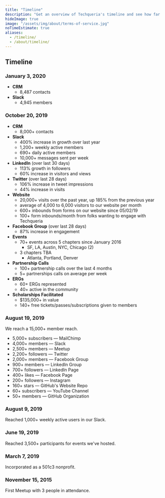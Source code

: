 ```yaml
---
title: "Timeline"
description: "Get an overview of Techqueria's timeline and see how far we've come since starting out in 2015."
hideImage: true
image: "/assets/img/about/terms-of-service.jpg"
noTimeEstimate: true
aliases:
  - /timeline/
  - /about/timeline/
---
```


## Timeline

### January 3, 2020

- **CRM**
  - 8,487 contacts
- **Slack**
  - 4,945 members

### October 20, 2019

- **CRM**
  - 8,000+ contacts
- **Slack**
  - 400% increase in growth over last year
  - 1,200+ weekly active members
  - 690+ daily active members
  - 10,000+ messages sent per week
- **LinkedIn** (over last 30 days)
  - 113% growth in followers
  - 60% increase in visitors and views
- **Twitter** (over last 28 days)
  - 106% increase in tweet impressions
  - 44% increase in visits
- **Website**
  - 20,000+ visits over the past year, up 185% from the previous year
  - average of 4,000 to 6,000 visitors to our website per month
  - 600+ inbounds from forms on our website since 05/02/19
  - 100+ form inbounds/month from folks wanting to engage with Techqueria
- **Facebook Group** (over last 28 days)
  - 87% increase in engagement
- **Events**
  - 70+ events across 5 chapters since January 2016
    - SF, LA, Austin, NYC, Chicago (2)
  - 3 chapters TBA
    - Atlanta, Portland, Denver
- **Partnership Calls**
  - 100+ partnership calls over the last 4 months
  - 5+ partnerships calls on average per week
- **ERGs**
  - 60+ ERGs represented
  - 40+ active in the community
- **Scholarships Facilitated**
  - $135,000+ in value
  - 140+ free tickets/passes/subscriptions given to members

### August 19, 2019

We reach a 15,000+ member reach.

- 5,000+ subscribers — MailChimp
- 4,000+ members — Slack
- 2,500+ members — Meetup
- 2,200+ followers — Twitter
- 2,000+ members — Facebook Group
- 900+ members — LinkedIn Group
- 700+ followers — LinkedIn Page
- 400+ likes — Facebook Page
- 200+ followers — Instagram
- 160+ stars — GitHub's Website Repo
- 60+ subscribers — YouTube Channel
- 50+ members — GitHub Organization

### August 9, 2019

Reached 1,000+ weekly active users in our Slack.

### June 19, 2019

Reached 3,500+ participants for events we've hosted.

### March 7, 2019

Incorporated as a 501c3 nonprofit.

### November 15, 2015

First Meetup with 3 people in attendance.